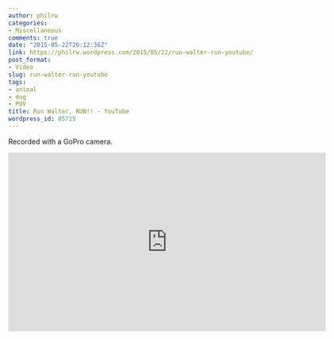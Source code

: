 ```yaml
---
author: philrw
categories:
- Miscellaneous
comments: true
date: "2015-05-22T20:12:36Z"
link: https://philrw.wordpress.com/2015/05/22/run-walter-run-youtube/
post_format:
- Video
slug: run-walter-run-youtube
tags:
- animal
- dog
- POV
title: Run Walter, RUN!! - YouTube
wordpress_id: 85715
---
```


Recorded with a GoPro camera.

<iframe width="640" height="360" src="https://www.youtube.com/embed/UowkIRSDHfs" frameborder="0" allow="autoplay; encrypted-media" allowfullscreen></iframe>
